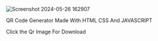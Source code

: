 


![Screenshot 2024-05-26 162907](https://github.com/C0DEGamer/QR-CODE-GENERATOR-WEB-APP/assets/154326486/fbeccb41-305c-4cfe-bd8c-23de77fb840c)

QR Code Generator Made With HTML CSS And JAVASCRIPT

Click the Qr Image For Download
